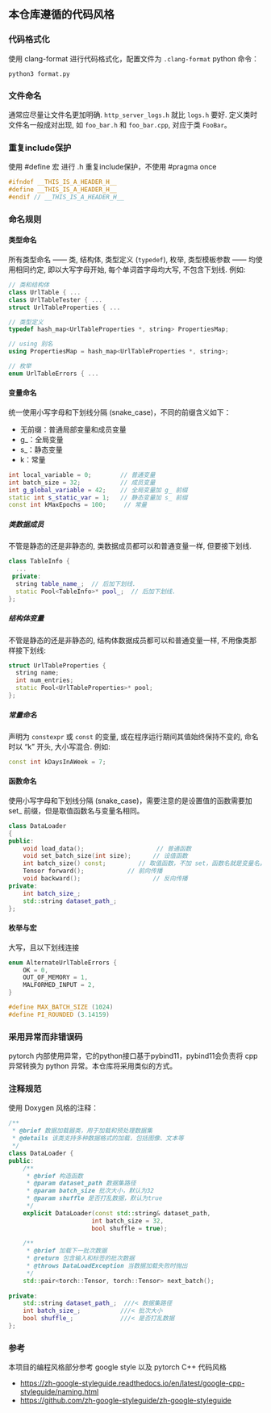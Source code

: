



## 本仓库遵循的代码风格

### 代码格式化

使用 clang-format 进行代码格式化，配置文件为 `.clang-format`
python 命令：

```shell
python3 format.py
```

### 文件命名

通常应尽量让文件名更加明确. `http_server_logs.h` 就比 `logs.h` 要好. 定义类时文件名一般成对出现, 如 `foo_bar.h` 和 `foo_bar.cpp`, 对应于类 `FooBar`。

### 重复include保护

使用 #define 宏 进行 .h 重复include保护，不使用 \#pragma once

```c++
#ifndef __THIS_IS_A_HEADER_H__
#define __THIS_IS_A_HEADER_H__ 
#endif // __THIS_IS_A_HEADER_H__ 
```

### 命名规则

#### 类型命名

所有类型命名 —— 类, 结构体, 类型定义 (`typedef`), 枚举, 类型模板参数 —— 均使用相同约定, 即以大写字母开始, 每个单词首字母均大写, 不包含下划线. 例如:

```cpp
// 类和结构体
class UrlTable { ...
class UrlTableTester { ...
struct UrlTableProperties { ...

// 类型定义
typedef hash_map<UrlTableProperties *, string> PropertiesMap;

// using 别名
using PropertiesMap = hash_map<UrlTableProperties *, string>;

// 枚举
enum UrlTableErrors { ...
```

#### 变量命名

统一使用小写字母和下划线分隔 (snake_case)，不同的前缀含义如下：

- 无前缀：普通局部变量和成员变量
- g_：全局变量
- s_：静态变量
- k：常量

```cpp
int local_variable = 0;        // 普通变量
int batch_size = 32;           // 成员变量
int g_global_variable = 42;    // 全局变量加 g_ 前缀
static int s_static_var = 1;   // 静态变量加 s_ 前缀
const int kMaxEpochs = 100;     // 常量
```

##### 类数据成员

不管是静态的还是非静态的, 类数据成员都可以和普通变量一样, 但要接下划线.

```cpp
class TableInfo {
  ...
 private:
  string table_name_;  // 后加下划线.
  static Pool<TableInfo>* pool_;  // 后加下划线.
};
```

##### 结构体变量

不管是静态的还是非静态的, 结构体数据成员都可以和普通变量一样, 不用像类那样接下划线:

```cpp
struct UrlTableProperties {
  string name;
  int num_entries;
  static Pool<UrlTableProperties>* pool;
};
```

##### 常量命名

声明为 `constexpr` 或 `const` 的变量, 或在程序运行期间其值始终保持不变的, 命名时以 “k” 开头, 大小写混合. 例如:

```cpp
const int kDaysInAWeek = 7;
```

#### 函数命名

使用小写字母和下划线分隔 (snake_case)，需要注意的是设置值的函数需要加 set_ 前缀，但是取值函数名与变量名相同。

```cpp
class DataLoader
{
public:
    void load_data();                    // 普通函数
    void set_batch_size(int size);      // 设值函数
    int batch_size() const;         // 取值函数，不加 set，函数名就是变量名。
    Tensor forward();            // 前向传播
    void backward();                    // 反向传播
private:
    int batch_size_;
    std::string dataset_path_;
};
```

#### 枚举与宏

大写，且以下划线连接

```cpp
enum AlternateUrlTableErrors {
    OK = 0,
    OUT_OF_MEMORY = 1,
    MALFORMED_INPUT = 2,
}

#define MAX_BATCH_SIZE (1024)
#define PI_ROUNDED (3.14159)
```

### 采用异常而非错误码
pytorch 内部使用异常，它的python接口基于pybind11，pybind11会负责将 cpp 异常转换为 python 异常。本仓库将采用类似的方式。

### 注释规范

使用 Doxygen 风格的注释：

```cpp
/**
 * @brief 数据加载器类，用于加载和预处理数据集
 * @details 该类支持多种数据格式的加载，包括图像、文本等
 */
class DataLoader {
public:
    /**
     * @brief 构造函数
     * @param dataset_path 数据集路径
     * @param batch_size 批次大小，默认为32
     * @param shuffle 是否打乱数据，默认为true
     */
    explicit DataLoader(const std::string& dataset_path, 
                       int batch_size = 32, 
                       bool shuffle = true);
    
    /**
     * @brief 加载下一批次数据
     * @return 包含输入和标签的批次数据
     * @throws DataLoadException 当数据加载失败时抛出
     */
    std::pair<torch::Tensor, torch::Tensor> next_batch();
    
private:
    std::string dataset_path_;  ///< 数据集路径
    int batch_size_;           ///< 批次大小
    bool shuffle_;             ///< 是否打乱数据
};
```

### 参考

本项目的编程风格部分参考 google style 以及 pytorch C++ 代码风格

- https://zh-google-styleguide.readthedocs.io/en/latest/google-cpp-styleguide/naming.html
- https://github.com/zh-google-styleguide/zh-google-styleguide